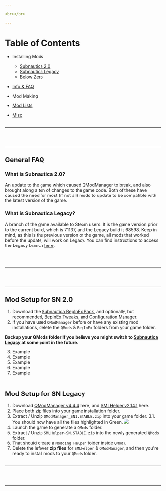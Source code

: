 ```yaml
---

<br></br>

---
```


# Table of Contents

- Installing Mods
  - [Subnautica 2.0]()
  - [Subnautica Legacy]()
  - [Below Zero]()
 
- [Info & FAQ]()
- [Mod Making]()
- [Mod Lists]()
- [Misc]()
<br></br>

---

<br></br>

---

## General FAQ
### What is Subnautica 2.0?
An update to the game which caused QModManager to break, and also brought along a ton of changes to the game code. Both of these have caused the need for most (if not all) mods to update to be compatible with the latest version of the game. 

### What is Subnautica Legacy?
A branch of the game available to Steam users. It is the game version prior to the current build, which is 71137, and the Legacy build is 68598.
Keep in mind, as this is the previous version of the game, all mods that worked before the update, will work on Legacy.
You can find instructions to access the Legacy branch [here]().

<br></br>

---

<br></br>

---

## Mod Setup for SN 2.0
 1. Download the [Subnautica BepInEx Pack](https://www.nexusmods.com/subnautica/mods/1108), and optionally, but recommended, [BepInEx Tweaks](https://www.nexusmods.com/subnautica/mods/1104?tab=description), and [Configuration Manager](https://www.nexusmods.com/subnautica/mods/1112).
 2. If you have used `QModManager` before or have any existing mod installations, delete the `QMods` & `BepInEx` folders from your game folder.
 
<strong>Backup your QMods folder if you believe you might switch to [Subnautica Legacy]() at some point in the future.</strong>

 3. Example
 4. Example
 5. Example
 8. Example
 9. Example
<br></br>

## Mod Setup for SN Legacy
 1. Download [QModManager v4.4.4](https://github.com/SubnauticaModding/QModManager/releases/download/v4.4.4/QModManager_SN1.STABLE.zip) here, and [SMLHelper v2.14.1](https://github.com/SubnauticaModding/SMLHelper/releases/download/v2.14.1/SMLHelper_SN.STABLE.zip) here.
 2. Place both zip files into your game installation folder.
 3. Extract / Unzip `QModManager_SN1.STABLE.zip` into your game folder.
 3.1. You should now have all the files highlighted in Green.
 ![](https://snm.crd.co/assets/images/image01.jpg?v=e6c5ef0b)
 5. Launch the game to generate a `QMods` folder.
 6. Extract / Unzip `SMLHelper-SN.STABLE.zip` into the newly generated `QMods` folder.
 7. That should create a `Modding Helper` folder inside `QMods`.
 8. Delete the lefover <strong>zip files</strong> for `SMLHelper` & `QModManager`, and then you're ready to install mods to your `QMods` folder.
<br></br>

---

<br></br>

---
